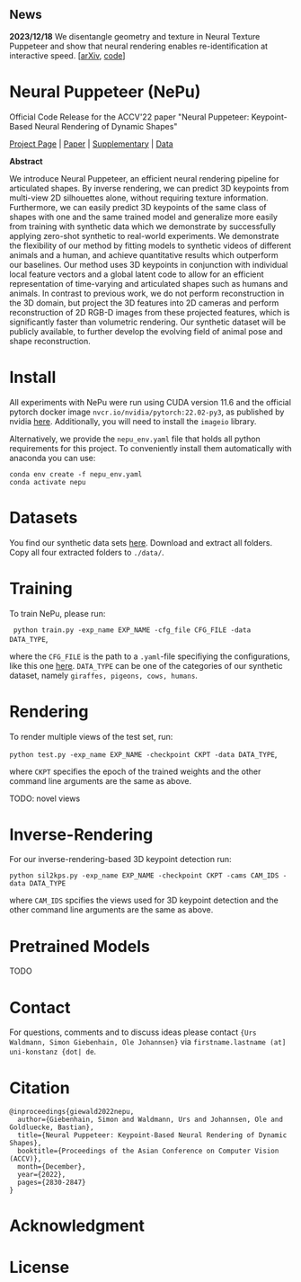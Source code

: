 ## News

**2023/12/18** We disentangle geometry and texture in Neural Texture Puppeteer and show that neural rendering enables re-identification at interactive speed. [[arXiv](https://arxiv.org/abs/2311.17109), [code](https://github.com/urs-waldmann/NeTePu)]

# Neural Puppeteer (NePu)
Official Code Release for the ACCV'22 paper "Neural Puppeteer: Keypoint-Based Neural Rendering of Dynamic Shapes"

[Project Page](https://urs-waldmann.github.io/NePu/) | [Paper](https://urs-waldmann.github.io/NePu/docs/nepu_paper.pdf) | [Supplementary](https://urs-waldmann.github.io/NePu/docs/nepu_supp.pdf) | [Data](https://zenodo.org/record/7149178)

**Abstract**

We introduce Neural Puppeteer, an efficient neural rendering pipeline for articulated shapes. By inverse rendering, we can predict 3D keypoints from multi-view 2D silhouettes alone, without requiring texture information. Furthermore, we can easily predict 3D keypoints of the same class of shapes with one and the same trained model and generalize more easily from training with synthetic data which we demonstrate by successfully applying zero-shot synthetic to real-world experiments. We demonstrate the flexibility of our method by fitting models to synthetic videos of different animals and a human, and achieve quantitative results which outperform our baselines. Our method uses 3D keypoints in conjunction with individual local feature vectors and a global latent code to allow for an efficient representation of time-varying and articulated shapes such as humans and animals. In contrast to previous work, we do not perform reconstruction in the 3D domain, but project the 3D features into 2D cameras and perform reconstruction of 2D RGB-D images from these projected features, which is significantly faster than volumetric rendering. Our synthetic dataset will be publicly available, to further develop the evolving field of animal pose and shape reconstruction. 

# Install

All experiments with NePu were run using CUDA version 11.6 and the official pytorch docker image `nvcr.io/nvidia/pytorch:22.02-py3`, as published by nvidia [here](https://ngc.nvidia.com/catalog/containers/nvidia:pytorch). Additionally, you will need to install the ```imageio``` library.

Alternatively, we provide the `nepu_env.yaml` file that holds all python requirements for this project. To conveniently install them automatically with anaconda you can use:
```
conda env create -f nepu_env.yaml
conda activate nepu
```


# Datasets

You find our synthetic data sets [here](https://zenodo.org/record/7149178). Download and extract all folders. Copy all four extracted folders to ```./data/```.

# Training

To train NePu, please run:

``` python train.py -exp_name EXP_NAME -cfg_file CFG_FILE -data DATA_TYPE```,

where the ```CFG_FILE``` is the path to a ```.yaml```-file specifiying the configurations, like this one [here](./configs/nepu.yaml). ```DATA_TYPE``` can be one of the categories of our synthetic dataset, namely ```giraffes, pigeons, cows, humans```.


# Rendering

To render multiple views of the test set, run:

``` python test.py -exp_name EXP_NAME -checkpoint CKPT -data DATA_TYPE ```,

where ```CKPT``` specifies the epoch of the trained weights and the other command line arguments are the same as above.

TODO: novel views

# Inverse-Rendering

For our inverse-rendering-based 3D keypoint detection run:

```
python sil2kps.py -exp_name EXP_NAME -checkpoint CKPT -cams CAM_IDS -data DATA_TYPE 
```

where ```CAM_IDS``` spcifies the views used for 3D keypoint detection and the other command line arguments are the same as above.

# Pretrained Models

TODO

# Contact

For questions, comments and to discuss ideas please contact ```{Urs Waldmann, Simon Giebenhain, Ole Johannsen}``` via ```firstname.lastname (at] uni-konstanz {dot| de```.

# Citation

```
@inproceedings{giewald2022nepu,
  author={Giebenhain, Simon and Waldmann, Urs and Johannsen, Ole and Goldluecke, Bastian},
  title={Neural Puppeteer: Keypoint-Based Neural Rendering of Dynamic Shapes},
  booktitle={Proceedings of the Asian Conference on Computer Vision (ACCV)},
  month={December},
  year={2022},
  pages={2830-2847}
}
```

# Acknowledgment

# License
